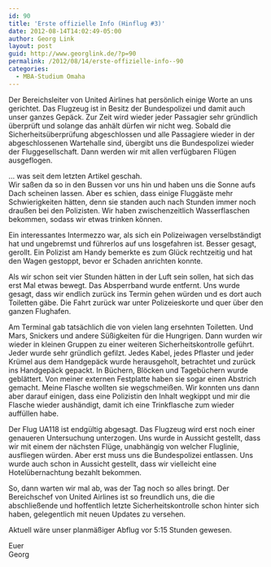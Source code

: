 ```yaml
---
id: 90
title: 'Erste offizielle Info (Hinflug #3)'
date: 2012-08-14T14:02:49-05:00
author: Georg Link
layout: post
guid: http://www.georglink.de/?p=90
permalink: /2012/08/14/erste-offizielle-info--90
categories:
  - MBA-Studium Omaha
---
```

Der Bereichsleiter von United Airlines hat persönlich einige Worte an uns gerichtet. Das Flugzeug ist in Besitz der Bundespolizei und damit auch unser ganzes Gepäck. Zur Zeit wird wieder jeder Passagier sehr gründlich überprüft und solange das anhält dürfen wir nicht weg. Sobald die Sicherheitsüberprüfung abgeschlossen und alle Passagiere wieder in der abgeschlossenen Wartehalle sind, übergibt uns die Bundespolizei wieder der Fluggesellschaft. Dann werden wir mit allen verfügbaren Flügen ausgeflogen. 

&#8230; was seit dem letzten Artikel geschah.  
Wir saßen da so in den Bussen vor uns hin und haben uns die Sonne aufs Dach scheinen lassen. Aber es schien, dass einige Fluggäste mehr Schwierigkeiten hätten, denn sie standen auch nach Stunden immer noch draußen bei den Polizisten. Wir haben zwischenzeitlich Wasserflaschen bekommen, sodass wir etwas trinken können.

Ein interessantes Intermezzo war, als sich ein Polizeiwagen verselbständigt hat und ungebremst und führerlos auf uns losgefahren ist. Besser gesagt, gerollt. Ein Polizist am Handy bemerkte es zum Glück rechtzeitig und hat den Wagen gestoppt, bevor er Schaden anrichten konnte.

Als wir schon seit vier Stunden hätten in der Luft sein sollen, hat sich das erst Mal etwas bewegt. Das Absperrband wurde entfernt. Uns wurde gesagt, dass wir endlich zurück ins Termin gehen würden und es dort auch Toiletten gäbe. Die Fahrt zurück war unter Polizeieskorte und quer über den ganzen Flughafen.

Am Terminal gab tatsächlich die von vielen lang ersehnten Toiletten. Und Mars, Snickers und andere Süßigkeiten für die Hungrigen. Dann wurden wir wieder in kleinen Gruppen zu einer weiteren Sicherheitskontrolle geführt. Jeder wurde sehr gründlich gefilzt. Jedes Kabel, jedes Pflaster und jeder Krümel aus dem Handgepäck wurde herausgeholt, betrachtet und zurück ins Handgepäck gepackt. In Büchern, Blöcken und Tagebüchern wurde geblättert. Von meiner externen Festplatte haben sie sogar einen Abstrich gemacht. Meine Flasche wollten sie wegschmeißen. Wir konnten uns dann aber darauf einigen, dass eine Polizistin den Inhalt wegkippt und mir die Flasche wieder aushändigt, damit ich eine Trinkflasche zum wieder auffüllen habe.

Der Flug UA118 ist endgültig abgesagt. Das Flugzeug wird erst noch einer genaueren Untersuchung unterzogen. Uns wurde in Aussicht gestellt, dass wir mit einem der nächsten Flüge, unabhängig von welcher Fluglinie, ausfliegen würden. Aber erst muss uns die Bundespolizei entlassen. Uns wurde auch schon in Aussicht gestellt, dass wir vielleicht eine Hotelübernachtung bezahlt bekommen.

So, dann warten wir mal ab, was der Tag noch so alles bringt. Der Bereichschef von United Airlines ist so freundlich uns, die die abschließende und hoffentlich letzte Sicherheitskontrolle schon hinter sich haben, gelegentlich mit neuen Updates zu versehen.

Aktuell wäre unser planmäßiger Abflug vor 5:15 Stunden gewesen.

Euer  
Georg